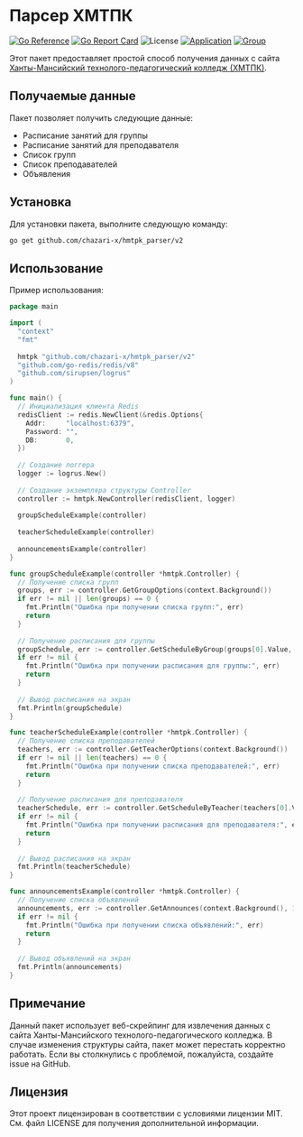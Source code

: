 # Парсер ХМТПК
[![Go Reference](https://pkg.go.dev/badge/github.com/chazari-x/hmtpk_parser/v2.svg)](https://pkg.go.dev/github.com/chazari-x/hmtpk_parser/v2)
[![Go Report Card](https://goreportcard.com/badge/github.com/chazari-x/hmtpk_parser/v2)](https://goreportcard.com/report/github.com/chazari-x/hmtpk_parser/v2)
![License](https://img.shields.io/github/license/chazari-x/hmtpk_parser)
[![Application](https://img.shields.io/badge/VK-Mini-App)](https://vk.com/app51786452)
[![Group](https://img.shields.io/badge/VK-Subscripe-blue)](https://vk.com/club218199825)

Этот пакет предоставляет простой способ получения данных с сайта [Ханты-Мансийский технолого-педагогический колледж (ХМТПК)](https://hmtpk.ru/ru/).

## Получаемые данные
Пакет позволяет получить следующие данные:
- Расписание занятий для группы
- Расписание занятий для преподавателя
- Список групп
- Список преподавателей
- Объявления

## Установка
Для установки пакета, выполните следующую команду:

```bash
go get github.com/chazari-x/hmtpk_parser/v2
```

## Использование
Пример использования:

```go
package main

import (
  "context"
  "fmt"
  
  hmtpk "github.com/chazari-x/hmtpk_parser/v2"
  "github.com/go-redis/redis/v8"
  "github.com/sirupsen/logrus"
)

func main() {
  // Инициализация клиента Redis
  redisClient := redis.NewClient(&redis.Options{
    Addr:     "localhost:6379",
    Password: "",
    DB:       0,
  })
  
  // Создание логгера
  logger := logrus.New()
  
  // Создание экземпляра структуры Controller
  controller := hmtpk.NewController(redisClient, logger)
  
  groupScheduleExample(controller)
  
  teacherScheduleExample(controller)
  
  announcementsExample(controller)
}

func groupScheduleExample(controller *hmtpk.Controller) {
  // Получение списка групп
  groups, err := controller.GetGroupOptions(context.Background())
  if err != nil || len(groups) == 0 {
    fmt.Println("Ошибка при получении списка групп:", err)
    return
  }
  
  // Получение расписания для группы
  groupSchedule, err := controller.GetScheduleByGroup(groups[0].Value, "20.03.2024", context.Background())
  if err != nil {
    fmt.Println("Ошибка при получении расписания для группы:", err)
    return
  }
  
  // Вывод расписания на экран
  fmt.Println(groupSchedule)
}

func teacherScheduleExample(controller *hmtpk.Controller) {
  // Получение списка преподавателей
  teachers, err := controller.GetTeacherOptions(context.Background())
  if err != nil || len(teachers) == 0 {
    fmt.Println("Ошибка при получении списка преподавателей:", err)
    return
  }
  
  // Получение расписания для преподавателя
  teacherSchedule, err := controller.GetScheduleByTeacher(teachers[0].Value, "20.03.2024", context.Background())
  if err != nil {
    fmt.Println("Ошибка при получении расписания для преподавателя:", err)
    return
  }
  
  // Вывод расписания на экран
  fmt.Println(teacherSchedule)
}

func announcementsExample(controller *hmtpk.Controller) {
  // Получение списка объявлений
  announcements, err := controller.GetAnnounces(context.Background(), 1)
  if err != nil {
    fmt.Println("Ошибка при получении списка объявлений:", err)
    return
  }
  
  // Вывод объявлений на экран 
  fmt.Println(announcements)
}

```

## Примечание
Данный пакет использует веб-скрейпинг для извлечения данных с сайта Ханты-Мансийского технолого-педагогического колледжа. В случае изменения структуры сайта, пакет может перестать корректно работать. Если вы столкнулись с проблемой, пожалуйста, создайте issue на GitHub.

## Лицензия
Этот проект лицензирован в соответствии с условиями лицензии MIT. См. файл LICENSE для получения дополнительной информации.